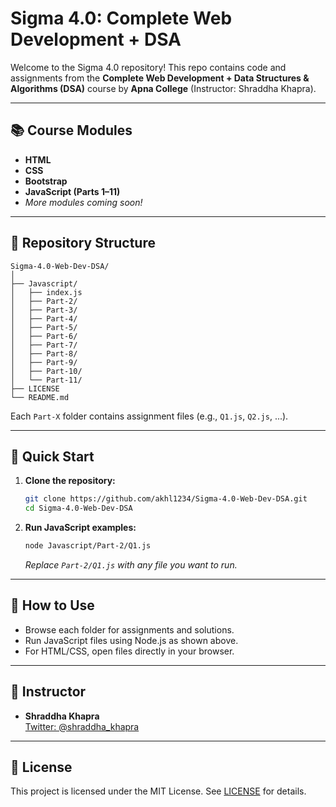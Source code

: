 # Sigma 4.0: Complete Web Development + DSA

Welcome to the Sigma 4.0 repository! This repo contains code and assignments from the **Complete Web Development + Data Structures & Algorithms (DSA)** course by **Apna College** (Instructor: Shraddha Khapra).

---

## 📚 Course Modules

- **HTML**
- **CSS**
- **Bootstrap**
- **JavaScript (Parts 1–11)**
- _More modules coming soon!_

---

## 📂 Repository Structure

```
Sigma-4.0-Web-Dev-DSA/
│
├── Javascript/
│   ├── index.js
│   ├── Part-2/
│   ├── Part-3/
│   ├── Part-4/
│   ├── Part-5/
│   ├── Part-6/
│   ├── Part-7/
│   ├── Part-8/
│   ├── Part-9/
│   ├── Part-10/
│   └── Part-11/
├── LICENSE
└── README.md
```

Each `Part-X` folder contains assignment files (e.g., `Q1.js`, `Q2.js`, ...).

---

## 🚀 Quick Start

1. **Clone the repository:**

   ```sh
   git clone https://github.com/akhl1234/Sigma-4.0-Web-Dev-DSA.git
   cd Sigma-4.0-Web-Dev-DSA
   ```

2. **Run JavaScript examples:**

   ```sh
   node Javascript/Part-2/Q1.js
   ```

   _Replace `Part-2/Q1.js` with any file you want to run._

---

## 📝 How to Use

- Browse each folder for assignments and solutions.
- Run JavaScript files using Node.js as shown above.
- For HTML/CSS, open files directly in your browser.

---

## 🌟 Instructor

- **Shraddha Khapra**  
  [Twitter: @shraddha_khapra](https://twitter.com/shraddha_khapra)

---

## 📄 License

This project is licensed under the MIT License. See [LICENSE](LICENSE) for details.
